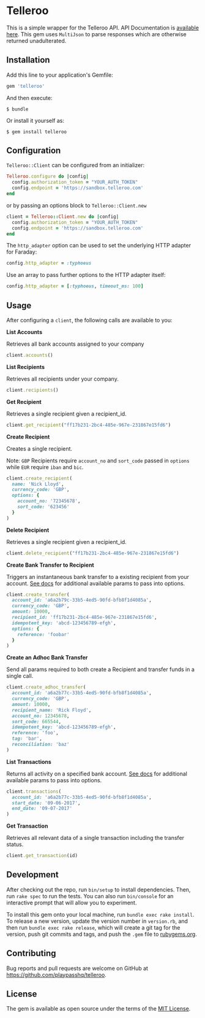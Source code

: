 # Telleroo

This is a simple wrapper for the Telleroo API. API Documentation is [available here](http://docs.telleroo.com). This gem uses `MultiJson` to parse responses which are otherwise returned unadulterated.

## Installation

Add this line to your application's Gemfile:

```ruby
gem 'telleroo'
```

And then execute:

    $ bundle

Or install it yourself as:

    $ gem install telleroo

## Configuration

`Telleroo::Client` can be configured from an initializer:

```ruby
Telleroo.configure do |config|
  config.authorization_token = "YOUR_AUTH_TOKEN"
  config.endpoint = 'https://sandbox.telleroo.com'
end
```

or by passing an options block to `Telleroo::Client.new`

```ruby
client = Telleroo::Client.new do |config|
  config.authorization_token = "YOUR_AUTH_TOKEN"
  config.endpoint = 'https://sandbox.telleroo.com'
end
```

The `http_adapter` option can be used to set the underlying HTTP adapter for Faraday:

```ruby
config.http_adapter = :typhoeus
```

Use an array to pass further options to the HTTP adapter itself:

```ruby
config.http_adapter = [:typhoeus, timeout_ms: 100]
```

## Usage

After configuring a `client`, the following calls are available to you:

**List Accounts**

Retrieves all bank accounts assigned to your company

```ruby
client.accounts()

```

**List Recipients**

Retrieves all recipients under your company.

```ruby
client.recipients()

```

**Get Recipient**

Retrieves a single recipient given a recipient_id.

```ruby
client.get_recipient("ff17b231-2bc4-485e-967e-231867e15fd6")

```

**Create Recipient**

Creates a single recipient.

Note: `GBP` Recipients require `account_no` and `sort_code` passed in `options` while `EUR` require `iban` and `bic`.

```ruby
client.create_recipient(
  name: 'Nick Lloyd',
  currency_code: 'GBP',
  options: {
    account_no: '72345678',
    sort_code: '623456'
  }
)
```

**Delete Recipient**

Retrieves a single recipient given a recipient_id.

```ruby
client.delete_recipient("ff17b231-2bc4-485e-967e-231867e15fd6")

```

**Create Bank Transfer to Recipient**

Triggers an instantaneous bank transfer to a existing recipient from your account. [See docs](http://docs.telleroo.com/#bank-transfers-to-recipient-id) for additional available params to pass into options.

```ruby
client.create_transfer(
  account_id: 'a6a2b79c-33b5-4ed5-90fd-bfb8f1d4085a',
  currency_code: 'GBP',
  amount: 10000,
  recipient_id: 'ff17b231-2bc4-485e-967e-231867e15fd6',
  idempotent_key: 'abcd-123456789-efgh',
  options: {
    reference: 'foobar'
  }
)
```

**Create an Adhoc Bank Transfer**

Send all params required to both create a Recipient and transfer funds in a single call.

```ruby
client.create_adhoc_transfer(
  account_id: 'a6a2b77c-33b5-4ed5-90fd-bfb8f1d4085a',
  currency_code: 'GBP',
  amount: 10000,
  recipient_name: 'Rick Floyd',
  account_no: 12345678,
  sort_code: 665544,
  idempotent_key: 'abcd-123456789-efgh',
  reference: 'foo',
  tag: 'bar',
  reconciliation: 'baz'
)

```

**List Transactions**

Returns all activity on a specified bank account. [See docs](http://docs.telleroo.com/#transactions-list) for additional available params to pass into options.

```ruby
client.transactions(
  account_id: 'a6a2b77c-33b5-4ed5-90fd-bfb8f1d4085a',
  start_date: '09-06-2017',
  end_date: '09-07-2017'
)

```

**Get Transaction**

Retrieves all relevant data of a single transaction including the transfer status.

```ruby
client.get_transaction(id)

```

## Development

After checking out the repo, run `bin/setup` to install dependencies. Then, run `rake spec` to run the tests. You can also run `bin/console` for an interactive prompt that will allow you to experiment.

To install this gem onto your local machine, run `bundle exec rake install`. To release a new version, update the version number in `version.rb`, and then run `bundle exec rake release`, which will create a git tag for the version, push git commits and tags, and push the `.gem` file to [rubygems.org](https://rubygems.org).

## Contributing

Bug reports and pull requests are welcome on GitHub at https://github.com/playpasshq/telleroo.


## License

The gem is available as open source under the terms of the [MIT License](http://opensource.org/licenses/MIT).


